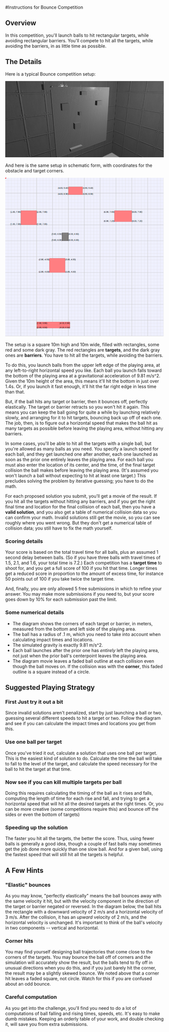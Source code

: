 #Instructions for Bounce Competition

## Overview
In this competition, you'll launch balls to hit rectangular targets, while avoiding rectangular barriers.  You'll compete to hit all the targets, while avoiding the barriers, in as little time as possible.

## The Details
Here is a typical Bounce competition setup:

![Bounce 3D Image](../../Bounce3D.png)

And here is the same setup in schematic form, with coordinates for the obstacle and target corners.

![Bounce Diagram](../../BounceDiagram.png)

The setup is a square 10m high and 10m wide, filled with rectangles, some red and some dark gray.  The red rectangles are **targets**, and the dark gray ones are **barriers**.  You have to hit all the targets, while avoiding the barriers.

To do this, you launch balls from the upper left edge of the playing area, at any left-to-right horizontal speed you like.  Each ball you launch falls toward the bottom of the playing area at a gravitational acceleration of 9.81 m/s^2.  Given the 10m height of the area, this means it'll hit the bottom in just over 1.4s.  Or, if you launch it fast enough, it'll hit the far right edge in less time than that.

But, if the ball hits any target or barrier, then it bounces off, perfectly elastically.  The target or barrier retracts so you won't hit it again.  This means you can keep the ball going for quite a while by launching relatively slowly, and arranging for it to hit targets, bouncing back up off of each one.  The job, then, is to figure out a horizontal speed that makes the ball hit as many targets as possible before leaving the playing area, without hitting any barriers.

In some cases, you'll be able to hit all the targets with a single ball, but you're allowed as many balls as you need.  You specify a launch speed for each ball, and they get launched one after another, each one launched as soon as the prior one entirely leaves the playing area.  For each ball you must also enter the location of its center, and the time, of the final target collision the ball makes before leaving the playing area.  (It's assumed you won't launch a ball without expecting to hit at least one target.)  This precludes solving the problem by iterative guessing; you have to do the math.

For each proposed solution you submit, you'll get a movie of the result.  If you hit all the targets without hitting any barriers, and if you get the right final time and location for the final collision of each ball, then you have a **valid solution**, and you also get a table of numerical collision data so you can confirm your math.  Invalid solutions still get the movie, so you can see roughly where you went wrong.  But they don't get a numerical table of collision data; you still have to fix the math yourself.

### Scoring details
Your score is based on the total travel time for all balls, plus an assumed 1 second delay between balls.  (So if you have three balls with travel times of 1.5, 2.1, and 1.6, your total time is 7.2.)  Each competition has a **target time** to shoot for, and you get a full score of 100 if you hit that time.  Longer times get a reduced score in proportion to the amount of excess time, for instance 50 points out of 100 if you take twice the target time.

And, finally, you are only allowed 5 free submissions in which to refine your answer.  You may make more submissions if you need to, but your score goes down by 10% for each submission past the limit.

### Some numerical details
 * The diagram shows the corners of each target or barrier, in meters, measured from the bottom and left side of the playing area.  
  * The ball has a radius of .1 m, which you need to take into account when calculating impact times and locations.  
   * The simulated gravity is exactly 9.81 m/s^2.  
   * Each ball launches after the prior one has *entirely* left the playing area, not just when the prior ball's centerpoint leaves the playing area.
   * The diagram movie leaves a faded ball outline at each collision even though the ball moves on.  If the collision was with the **corner**, this faded outline is a square instead of a circle.

## Suggested Playing Strategy

### First Just try it out a bit
Since invalid solutions aren't penalized, start by just launching a ball or two, guessing several different speeds to hit a target or two.  Follow the diagram and see if you can calculate the impact times and locations you get from this.

### Use one ball per target
Once you've tried it out, calculate a solution that uses one ball per target.  This is the easiest kind of solution to do.  Calculate the time the ball will take to fall to the level of the target, and calculate the speed necessary for the ball to hit the target at that time.

### Now see if you can kill multiple targets per ball
Doing this requires calculating the timing of the ball as it rises and falls, computing the length of time for each rise and fall, and trying to get a horizontal speed that will hit all the desired targets at the right times.  Or, you can be more creative (some competitions require this) and bounce off the sides or even the bottom of targets)

### Speeding up the solution
The faster you hit all the targets, the better the score.  Thus, using fewer balls is generally a good idea, though a couple of fast balls may sometimes get the job done more quickly than one slow ball.  And for a given ball, using the fastest speed that will still hit all the targets is helpful.

## A Few Hints

### "Elastic" bounces
As you may know, "perfectly elastically" means the ball bounces away with the same velocity it hit, but with the velocity component in the direction of the target or barrier negated or reversed.  In the diagram below, the ball hits the rectangle with a downward velocity of 2 m/s and a horizontal velocity of 3 m/s.  After the collision, it has an *upward* velocity of 2 m/s, and the horizontal velocity is unchanged.  It's important to think of the ball's velocity in two components -- vertical and horizontal.

### Corner hits
You may find yourself designing ball trajectories that come close to the corners of the targets.  You may bounce the ball off of corners and the simulation will accurately show the result, but the balls tend to fly off in unusual directions when you do this, and if you just barely hit the corner, the result may be a slightly skewed bounce.  We noted above that a corner hit leaves a faded square, not circle.  Watch for this if you are confused about an odd bounce.

### Careful computation
As you get into the challenge, you'll find you need to do a lot of computations of ball falling and rising times, speeds, etc.  It's easy to make dumb mistakes.  Keeping an orderly table of your work, and double checking it, will save you from extra submissions.
